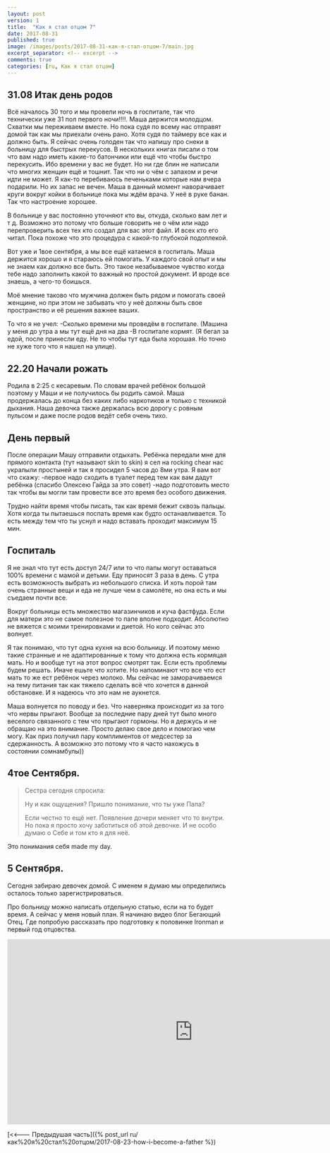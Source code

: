 ```yaml
---
layout: post
version: 1
title:  "Как я стал отцом 7"
date: 2017-08-31
published: true
image: /images/posts/2017-08-31-как-я-стал-отцом-7/main.jpg
excerpt_separator: <!-- excerpt -->
comments: true
categories: [ru, Как я стал отцом]
---
```


## 31.08 Итак день родов
Всё началось 30 того и мы провели ночь в госпитале, так что технически уже 31 пол первого ночи!!!!. Маша держится молодцом. Схватки мы переживаем вместе. Но пока судя по всему нас отправят домой так как мы приехали очень рано. Хотя судя по таймеру все как и должно быть.
Я сейчас очень голоден так что напишу про снеки в больницу для быстрых перекусов. В нескольких книгах писали о том что вам надо иметь какие-то батончики или ещё что чтобы быстро перекусить. Ибо времени у вас не будет. Но ни где блин не написали что многих женщин ещё и тошнит. Так что ни о чём с запахом и речи идти не может.  Я как-то перебиваюсь печеньками которые нам вчера подарили. Но их запас не вечен. Маша в данный момент наворачивает круги вокруг койки в больнице пока мы ждём врача. У неё в руке банан. Так что настроение хорошее.

В больнице у вас постоянно уточняют кто вы, откуда, сколько вам лет и т д. Возможно это потому что больше говорить не о чём или надо перепроверить всех тех кто создал для вас этот файл. И всех кто его читал. Пока похоже что это процедура с какой-то глубокой подоплекой.

Вот уже и 1вое сентября, а мы все ещё катаемся в госпиталь. Маша держится хорошо и  я стараюсь ей помогать. У каждого свой опыт и мы не знаем как должно все быть. Это такое незабываемое чувство когда тебе надо заполнить какой то важный но простой документ. И вроде все знаешь, а чего-то боишься.

Моё мнение таково что мужчина должен быть рядом и помогать своей женщине, но при этом не забывать что у неё должны быть свое пространство и её решения важнее ваших.

То что я не учел:
 -Сколько времени мы проведём в госпитале. (Машина у меня до утра а мы тут ещё дня на два
 -В госпитале кормят. (Я бегал за едой, после принесли еду. Не то чтобы тут еда была хорошая. Но точно не хуже того что я нашел на улице).




## 22.20 Hачали рожать
Родила в 2:25 с кесаревым.  По словам врачей ребёнок большой поэтому у Маши и не получилось бы родить самой. Маша продержалась до конца без каких либо наркотиков и только с техникой дыхания. Наша девочка также держалась всю дорогу с ровным пульсом и даже после родов ведёт себя очень тихо.

## День первый
После операции Машу отправили отдыхать. Ребёнка передали мне для прямого контакта (тут называют skin to skin) я сел на rocking chear  нас укралыли простыней и так я просидел 5 часов до 8ми утра. Я вам вот что скажу:
-первое надо сходить в туалет перед тем как вам дадут ребёнка (спасибо Олексею Гайда за это совет)
-надо подготовить место так чтобы вы могли там провести все это время без особого движения.

Трудно найти время чтобы писать, так как время бежит сквозь пальцы. Хотя когда ты пытаешься поспать время как будто останавливается. То есть между тем что ты уснул и надо вставать проходит максимум 15 мин.


## Госпиталь
Я не знал что тут есть доступ 24/7 или то что папы могут оставаться 100% времени с мамой и детьми.
Еду приносят 3 раза в день. С утра есть возможность выбрать из небольшого списка. И хоть порой там очень странные вещи и еда не лучше чем в самолёте, но она есть и мы съедаем почти все.

Вокруг больницы есть множество магазинчиков и куча фастфуда. Если для матери это не самое полезное то папе вполне подходит. Абсолютно не вяжется с моими тренировками и диетой. Но кого сейчас это волнует.

Я так понимаю, что тут одна кухня на всю больницу.  И поэтому меню такие странные и не адаптированные к тому что должна есть кормяцая мать. Но и вообще тут на этот вопрос смотрят так. Если есть проблемы будем решать. Иначе ешьте что хотите. Но напоминают что все что ест мать то же ест ребёнок через молоко.  Мы сейчас не заморачиваемся на тему питания так как тяжело сделать всё что хочется в данной обстановке. И я надеюсь что это нам не аукнется.

Маша волнуется по поводу и без. Что наверняка происходит из за того что нервы прыгают.  Вообще за последние пару дней тут было много веселого связанного с  тем что прыгают гормоны. Но я держусь и не обращаю на это внимание. Просто делаю свое дело и помогаю чем могу. Как приз получил пару комплиментов от медсестер за сдержанность. А возможно это потому что я часто нахожусь в состоянии сомнамбулы))

## 4тое Сентября.

>Сестра сегодня спросила:
>
>Ну и как ощущения? Пришло понимание, что ты уже Папа?
>
>Если  честно то ещё нет. Появление дочери меняет что то внутри. Но пока я просто хочу заботиться об этой девочке. И не особо думаю о Себе и том кто я для неё.

Это понимания себя made my day.

## 5 Сентября.
Сегодня забираю девочек домой. С именем я думаю мы определились осталось только зарегистрироваться.

Про больницу можно написать отдельную статью, если на то будет время. А сейчас у меня новый план. Я начинаю видео блог Бегающий Отец. Где попробую рассказать про подготовку к половинке Ironman и первый год отцовства.

<iframe width="840" height="420" src="https://www.youtube.com/embed/2eKysWCDXws" frameborder="0" allowfullscreen="true"> </iframe>

[<<--- Предыдушая часть]({% post_url ru/как%20я%20стал%20отцом/2017-08-23-how-i-become-a-father %})